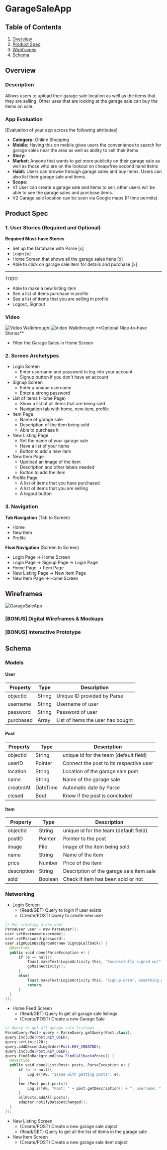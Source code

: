# GarageSaleApp

## Table of Contents
1. [Overview](#Overview)
1. [Product Spec](#Product-Spec)
1. [Wireframes](#Wireframes)
2. [Schema](#Schema)

## Overview
### Description
Allows users to upload their garage sale location as well as the items that they are selling. Other uses that are looking at the garage sale can buy the items on sale.

### App Evaluation 
[Evaluation of your app across the following attributes]
- **Category:** Online Shopping
- **Mobile:** Having this on mobile gives users the convenience to search for garage sales near the area as well as ability to sell their items
- **Story:** 
- **Market:** Anyone that wants to get more publicity on their garage sale as well as those who are on the lookout on cheap/free second hand items  
- **Habit:** Users can browse through garage sales and buy items. Users can also list their garage sale and items.
- **Scope:** 
- V1 User can create a garage sale and items to sell, other users will be able to see the garage sales and purchase items. 
- V2 Garage sale location can be seen via Google maps (If time permits)

## Product Spec

### 1. User Stories (Required and Optional)

**Required Must-have Stories**

 * Set up the Database with Parse [x]
 * Login [x]
 * Home Screen that shows all the garage sales itens [x]
 * Able to click on garage sale item for details and purchase [x]
 
 ------------------------------------------------------------------
 TODO
 * Able to make a new listing item
 * See a list of items purchase in profile
 * See a list of items that you are selling in profile
 * Logout, Signout 

 ### Video
 <img src='recording.gif' title='Video Walkthrough' width='' alt='Video Walkthrough' />
 <img src='recording112720.gif' title='Video Walkthrough' width='' alt='Video Walkthrough' />
**Optional Nice-to-have Stories**

 * Filter the Garage Sales in Home Screen

### 2. Screen Archetypes

 * Login Screen
   * Enter username and password to log into your account
   * Signup button if you don't have an account
 * Signup Screen
   * Enter a unique username
   * Enter a strong password
 * List of items (Home Page)
   * Show a list of all items that are being sold
   * Navigation tab with home, new item, profile
 * Item Page
   * Name of garage sale
   * Description of the item being sold
   * Able to purchase it
 * New Listing Page
   * Set the name of your garage sale
   * Have a list of your items
   * Button to add a new item
 * New Item Page
   * Updload an image of the item
   * Description and other labels needed
   * Button to add the item
 * Profile Page
   * A list of items that you have purchased
   * A list of items that you are selling
   * A logout button

### 3. Navigation

**Tab Navigation** (Tab to Screen)

 * Home
 * New Item
 * Profile

**Flow Navigation** (Screen to Screen)

 * Login Page -> Home Screen
 * Login Page -> Signup Page -> Login Page
 * Home Page -> Item Page
 * New Listing Page -> New Item Page
 * New Item Page -> Home Screen
 
   
## Wireframes
![GarageSaleApp](https://i.imgur.com/CxH3dkJ.png)

### [BONUS] Digital Wireframes & Mockups

### [BONUS] Interactive Prototype

## Schema 

### Models
#### User

   | Property      | Type     | Description |
   | ------------- | -------- | ------------|
   | objectId      | String   | Unique ID provided by Parse |
   | username      | String   | Username of user |
   | password      | String   | Password of user |
   | purchased     | Array    | List of items the user has bought |
   
#### Post

   | Property      | Type     | Description |
   | ------------- | -------- | ------------|
   | objectId      | String   | unique id for the team (default field) |
   | userID        | Pointer  | Connect the post to its respective user |
   | location      | String   | Location of the garage sale post |
   | name          | String   | Name of the garage sale |
   | createdAt     | DateTime | Automatic date by Parse |
   | closed        | Bool     | Know if the post is concluded |
   
#### Item

   | Property      | Type     | Description |
   | ------------- | -------- | ------------|
   | objectId      | String   | unique id for the team (default field) |
   | postID        | Pointer  | Pointer to the post |
   | image         | File     | Image of the item being sold |
   | name          | String   | Name of the item |
   | price         | Number   | Price of the item |
   | description   | String   | Description of the garage sale item sale |
   | sold          | Boolean  | Check if item has been sold or not |

### Networking

- Login Screen
  - (Read/GET) Query to login if user exists
  - (Create/POST) Query to create new user
```Swift
// For creating a new user
ParseUser user = new ParseUser();
user.setUsername(username);
user.setPassword(password);
user.signUpInBackground(new SignUpCallback() {
  @Override
  public void done(ParseException e) {
      if (e == null){
          Toast.makeText(LoginActivity.this, "Successfully signed up!", Toast.LENGTH_SHORT).show();
          goMainActivity();
      }
      else{
          Toast.makeText(LoginActivity.this, "Signup error, something went wrong " + e, Toast.LENGTH_SHORT).show();
          return;
      }
  }
});
```
- Home Feed Screen
  - (Read/GET) Query to get all garage sale listings
  - (Create/POST) Create a new Garage Sale
```Swift
// Query to get all garage sale listings
ParseQuery<Post> query = ParseQuery.getQuery(Post.class);
query.include(Post.KEY_USER);
query.setLimit(20);
query.addDescendingOrder(Post.KEY_CREATED);
query.include(Post.KEY_USER);
query.findInBackground(new FindCallback<Post>() {
  @Override
  public void done(List<Post> posts, ParseException e) {
      if (e != null){
          Log.e(TAG, "Issue with getting posts", e);
      }
      for (Post post:posts){
          Log.i(TAG, "Post: " + post.getDescription() + ", username: " + post.getUser().getUsername());
      }
      allPosts.addAll(posts);
      adapter.notifyDataSetChanged();
  }
});
```
- New Listing Screen
  - (Create/POST) Create a new garage sale object
  - (Read/GET) Query to get all the list of items in the garage sale
- New Item Screen
  - (Create/POST) Create a new garage sale item object
